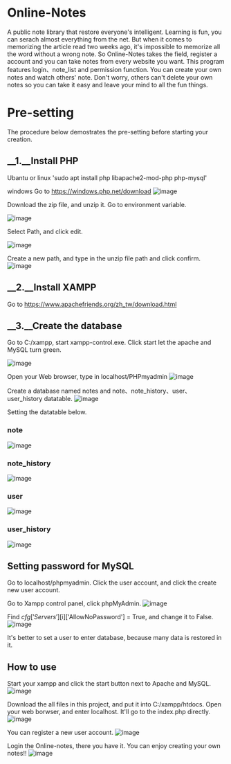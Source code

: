 # Online-Notes
A public note library that restore everyone's intelligent.
Learning is fun, you can serach almost everything from the net.
But when it comes to memorizing the article read two weeks ago, it's impossible to memorize all the word without a wrong note.
So Online-Notes takes the field, register a account and you can take notes from every website you want.
This program features login、note_list and permission function.
You can create your own notes and watch others' note.
Don't worry, others can't delete your own notes so you can take it easy and leave your mind to all the fun things.

# Pre-setting
The procedure below demostrates the pre-setting before starting your creation. 
## __1.__Install PHP
Ubantu or linux
'sudo apt install php libapache2-mod-php php-mysql'

windows
Go to https://windows.php.net/download
![image](https://github.com/Yorkxe/Online-Notes/blob/main/Pics/download_PHP.PNG)

Download the zip file, and unzip it.
Go to environment variable.

![image](https://github.com/Yorkxe/Online-Notes/blob/main/Pics/environment%20variable1.PNG)


Select Path, and click edit.

![image](https://github.com/Yorkxe/Online-Notes/blob/main/Pics/environment%20variable2.PNG)


Create a new path, and type in the unzip file path and click confirm.
![image](https://github.com/Yorkxe/Online-Notes/blob/main/Pics/environment%20variable3.PNG)
## __2.__Install XAMPP
Go to https://www.apachefriends.org/zh_tw/download.html

## __3.__Create the database
Go to C:/xampp, start xampp-control.exe.
Click start let the apache and MySQL turn green.

![image](https://github.com/Yorkxe/Online-Notes/blob/main/Pics/Xampp-control-panel.PNG)

Open your Web browser, type in localhost/PHPmyadmin
![image](https://github.com/Yorkxe/Online-Notes/blob/main/Pics/PHPmyadmin.PNG)

Create a database named notes and note、note_history、user、user_history datatable.
![image](https://github.com/Yorkxe/Online-Notes/blob/main/Pics/sub%20database.PNG)

Setting the datatable below.
### note

![image](https://github.com/Yorkxe/Online-Notes/blob/main/Pics/note.png)

### note_history

![image](https://github.com/Yorkxe/Online-Notes/blob/main/Pics/note_history.PNG)

### user

![image](https://github.com/Yorkxe/Online-Notes/blob/main/Pics/user.PNG)

### user_history

![image](https://github.com/Yorkxe/Online-Notes/blob/main/Pics/user_history.PNG)

## Setting password for MySQL
Go to localhost/phpmyadmin.
Click the user account, and click the create new user account.

Go to Xampp control panel, click phpMyAdmin.
![image](https://github.com/Yorkxe/Online-Notes/blob/main/Pics/Setting%20phpmyadmin.png)

Find $cfg['Servers'][$i]['AllowNoPassword'] = True, and change it to False.
![image](https://github.com/Yorkxe/Online-Notes/blob/main/Pics/Setting%20for%20password.PNG)

It's better to set a user to enter database, because many data is restored in it.
## How to use
Start your xampp and click the start button next to Apache and MySQL.
![image](https://github.com/Yorkxe/Online-Notes/blob/main/Pics/Xampp-control-panel.PNG)

Download the all files in this project, and put it into C:/xampp/htdocs.
Open your web borwser, and enter localhost.
It'll go to the index.php directly.
![image](https://github.com/Yorkxe/Online-Notes/blob/main/Pics/index.PNG)

You can register a new user account.
![image](https://github.com/Yorkxe/Online-Notes/blob/main/Pics/register.PNG)

Login the Online-notes, there you have it.
You can enjoy creating your own notes!!
![image](https://github.com/Yorkxe/Online-Notes/blob/main/Pics/welcome.PNG)
